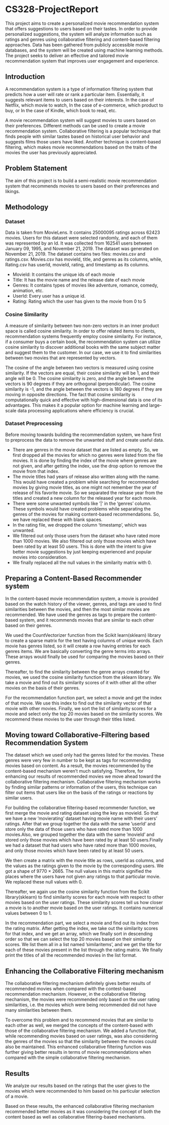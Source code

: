 # CS328-ProjectReport
This project aims to create a personalized movie recommendation system that offers suggestions to users based on their tastes. In order to provide personalized suggestions, the system will analyze information such as ratings and genres using collaborative filtering and content-based filtering approaches. Data has been gathered from publicly accessible movie databases, and the system will be created using machine learning methods. The project seeks to deliver an effective and tailored movie recommendation system that improves user engagement and experience.
## Introduction
A recommendation system is a type of information filtering system that predicts how a user will rate or rank a particular item. Essentially, it suggests relevant
items to users based on their interests. In the case of Netflix, which movie to watch, In the case of e-commerce, which product to buy, or In the case of Kindle, which book to read, etc.

A movie recommendation system will suggest movies to users based on their preferences. Different methods can be used to create a movie recommendation system. Collaborative filtering is a popular technique that finds people with similar tastes based on historical user behavior and suggests films those users have liked. Another technique is content-based filtering, which makes movie recommendations based on the traits of the movies the user has previously appreciated.
## Problem Statement
The aim of this project is to build a semi-realistic movie recommendation system that recommends movies to users based on their preferences and likings.
## Methodology
### Dataset
Data is taken from MovieLens. It contains 25000095 ratings across 62423 movies. Users for this dataset were selected randomly, and each of them was represented by an Id. It was collected from 162541 users between January 09, 1995, and November 21, 2019. The dataset was generated on November 21, 2019. The dataset contains two files: movies.csv and ratings.csv. Movies.csv has movieId, title, and genres as its columns, while, Rating.csv has userId, movieId, rating, and timestamp as its columns.

* MovieId: It contains the unique ids of each movie
* Title: It has the movie name and the release date of each movie
* Genres: It contains types of movies like adventure, romance, comedy, animation, etc.
* UserId: Every user has a unique id.
* Rating: Rating which the user has given to the movie from 0 to 5
### Cosine Similarity
A measure of similarity between two non-zero vectors in an inner product space is called cosine similarity. In order to offer related items to clients, recommendation systems frequently employ cosine similarity. For instance, if a consumer buys a certain book, the recommendation system can utilize cosine similarity to discover additional books with the same subject matter and suggest them to the customer. In our case, we use it to find similarities between two movies that are represented by vectors.

The cosine of the angle between two vectors is measured using cosine similarity. If the vectors are equal, their cosine similarity will be 1, and their angle will be 0. The cosine similarity is zero, and the angle between the vectors is 90 degrees if they are orthogonal (perpendicular). The cosine similarity is -1, and the angle between the vectors is 180 degrees if they are moving in opposite directions. The fact that cosine similarity is computationally quick and effective with high-dimensional data is one of its advantages. This makes it a popular option for machine learning and large-scale data processing applications where efficiency is crucial.
### Dataset Preprocessing
Before moving towards building the recommendation system, we have first to preprocess the data to remove the unwanted stuff and create useful data. 

* There are genres in the movie dataset that are listed as empty. So, we first dropped all the movies for which no genres were listed from the file movies. It is done by finding the index of the movie where genres are not given, and after getting the index, use the drop option to remove the movie from that index. 
* The movie titles had years of release also written along with the name. This would have created a problem while searching for recommended movies by giving movie titles, as one might not remember the year of release of his favorite movie. So we separated the release year from the titles and created a new column for the released year for each movie.
* There were some unwanted symbols like ’|’ in the ‘genres’ column. These symbols would have created problems while separating the genres of the movies for making content-based recommendations. So, we have replaced these with blank spaces.
* In the rating file, we dropped the column ‘timestamp’, which was unwanted.
* We filtered out only those users from the dataset who have rated more than 1000 movies. We also filtered out only those movies which have been rated by at least 50 users. This is done with the intent to give better movie suggestions by just keeping experienced and popular movies into consideration.
* We finally replaced all the null values in the similarity matrix with 0.
## Preparing a Content-Based Recommender system
In the content-based movie recommendation system, a movie is provided based on the watch history of the viewer, genres, and tags are used to find similarities
between the movies, and then the most similar movies are recommended. We have used the genres as tags to prepare the content-based system, and it recommends movies that are similar to each other based on their genres.

We used the CountVectorizer function from the Scikit learn(sklearn) library to create a sparse matrix for the text having columns of unique words. Each movie has genres listed, so it will create a row having entries for each genres items. We are basically converting the genre terms into arrays. These arrays would finally be used for comparing the movies based on their genres.

Thereafter, to find the similarity between the genre arrays created for movies, we used the cosine similarity function from the sklearn library. We take a movie and find out its similarity scores of it with other all the other movies on the basis of their genres. 

For the recommendation function part, we select a movie and get the index of that movie. We use this index to find out the similarity vector of that movie with other movies. Finally, we sort the list of similarity scores for a movie and select only the top 20 movies based on the similarity scores. We recommend these movies to the user through their titles listed.
## Moving toward Collaborative-Filtering based Recommendation System
The dataset which we used only had the genres listed for the movies. These genres were very few in number to be kept as tags for recommending movies based on content. As a result, the movies recommended by the content-based mechanism weren’t much satisfying. Therefore, for enhancing our results of recommended movies we move ahead toward the collaborative filtering mechanism. Collaborative filtering mechanism works by finding similar patterns or information of the users, this technique can filter out items that users like on the basis of the ratings or reactions by similar users.

For building the collaborative filtering-based recommender function, we first merge the movie and rating dataset using the key as movieId. So that we have a new ’movierating’ dataset having movie name with their users’ ratings. After that we group together the data with the same ’userId’ and store only the data of those users who have rated more than 1000 movies.Also, we grouped together the data with the same ’movieId’ and stored only those movies which have been rated by at least 50 users.Finally we had a dataset that had users who have rated more than 1000 movies, and only those movies which have been rated by at least 50 users.

We then create a matrix with the movie title as rows, userId as columns, and the values as the ratings given to the movie by the corresponding users. We got a shape of 9770 × 2665. The null values in this matrix signified the places where the users have not given any ratings to that particular movie. We replaced these null values with 0.

Thereafter, we again use the cosine similarity function from the Scikit library(sklearn) to find similarity scores for each movie with respect to other movies based on the user ratings. These similarity scores tell us how closer a movie is to another movie based on the user ratings. It contains numerical values between 0 to 1. 

In the recommendation part, we select a movie and find out its index from the rating matrix. After getting the index, we take out the similarity scores for that index, and we get an array, which we finally sort in descending order so that we can select the top 20 movies based on their similarity scores. We list them all in a list named ’similaritems’, and we get the title for each of these movies present in the list through the rating matrix. We finally print the titles of all the recommended movies in the list format.
## Enhancing the Collaborative Filtering mechanism
The collaborative filtering mechanism definitely gives better results of recommended movies when compared with the contest-based recommendation
mechanism. However, in the collaborative filtering mechanism, the movies were recommended only based on the user rating similarities, i.e. the movies which were being recommended did not have many similarities between them. 

To overcome this problem and to recommend movies that are similar to each other as well, we merged the concepts of the content-based with those of the collaborative filtering mechanism. We added a function that, while recommending movies based on user ratings, was also considering the genres of the movies so that the similarity between the movies could also be maintained. This enhanced collaborative filtering function was further giving better results in terms of movie recommendations when compared with the simple collaborative filtering mechanism.
## Results
We analyze our results based on the ratings that the user gives to the movies which were recommended to him based on his particular selection of a movie.

Based on these results, the enhanced collaborative filtering mechanism recommended better movies as it was considering the concept of both the content based as well as collaborative filtering-based mechanisms.
